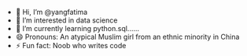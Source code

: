- 👋 Hi, I’m @yangfatima
- 👀 I’m interested in data science
- 🌱 I’m currently learning python.sql......
- 😄 Pronouns: An atypical Muslim girl from an ethnic minority in China
- ⚡ Fun fact: Noob who writes code

<!---
yangfatima/yangfatima is a ✨ special ✨ repository because its `README.md` (this file) appears on your GitHub profile.
You can click the Preview link to take a look at your changes.
--->
